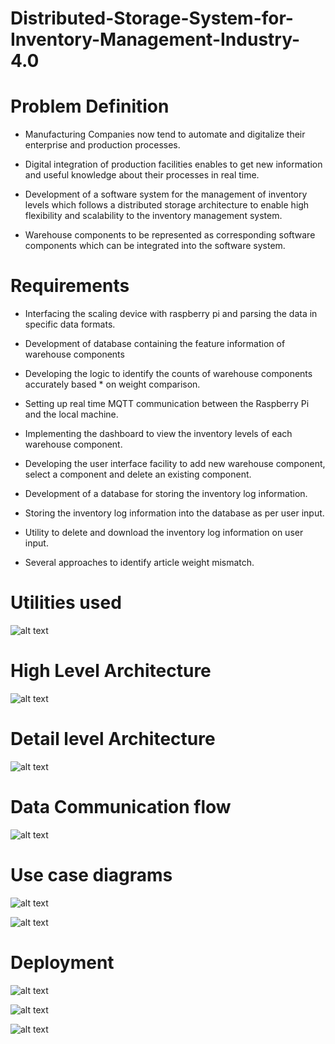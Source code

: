 # Distributed-Storage-System-for-Inventory-Management-Industry-4.0

# Problem Definition

* Manufacturing Companies now tend to automate and digitalize their enterprise and production processes.

* Digital integration of production facilities enables to get new information and useful knowledge about their processes in real time.

* Development of a software system for the management of inventory levels  which follows a distributed storage architecture to enable high flexibility and scalability to the inventory management system.

* Warehouse components to be represented as corresponding software components which can be integrated into the software system.

# Requirements

* Interfacing the scaling device with raspberry pi and parsing the data in specific data formats.

* Development of database containing the feature information of warehouse components 

* Developing the logic to identify the counts of warehouse components accurately based * on weight comparison.

* Setting up real time MQTT communication between the Raspberry Pi and the local machine.

* Implementing the dashboard to view the inventory levels of each warehouse component.

* Developing the user interface facility to add new warehouse component, select a component and delete an existing component.

* Development of a database for storing the inventory log information.

* Storing the inventory log information  into the database as per user input.

* Utility to delete and download the inventory log information  on user input.

* Several approaches to identify article weight mismatch.

# Utilities used

![alt text](https://github.com/abhijithremesh/Distributed-Storage-System-for-Inventory-Management-Industry-4.0-/blob/master/images/1.JPG)

# High Level Architecture

![alt text](https://github.com/abhijithremesh/Distributed-Storage-System-for-Inventory-Management-Industry-4.0-/blob/master/images/2.JPG)


# Detail level Architecture

![alt text](https://github.com/abhijithremesh/Distributed-Storage-System-for-Inventory-Management-Industry-4.0-/blob/master/images/3.JPG)

# Data Communication flow

![alt text](https://github.com/abhijithremesh/Distributed-Storage-System-for-Inventory-Management-Industry-4.0-/blob/master/images/9.JPG)

# Use case diagrams

![alt text](https://github.com/abhijithremesh/Distributed-Storage-System-for-Inventory-Management-Industry-4.0-/blob/master/images/4.JPG)


![alt text](https://github.com/abhijithremesh/Distributed-Storage-System-for-Inventory-Management-Industry-4.0-/blob/master/images/5.JPG)

# Deployment

![alt text](https://github.com/abhijithremesh/Distributed-Storage-System-for-Inventory-Management-Industry-4.0-/blob/master/images/6.JPG)

![alt text](https://github.com/abhijithremesh/Distributed-Storage-System-for-Inventory-Management-Industry-4.0-/blob/master/images/7.JPG)

![alt text](https://github.com/abhijithremesh/Distributed-Storage-System-for-Inventory-Management-Industry-4.0-/blob/master/images/8.JPG)



